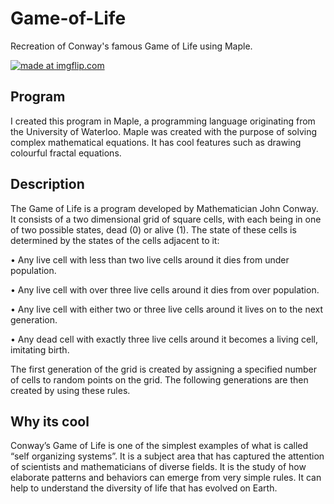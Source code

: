 # Game-of-Life
Recreation of Conway's famous Game of Life using Maple.

<a href="https://imgflip.com/gif/21imy0"><img src="https://i.imgflip.com/21imy0.gif" title="made at imgflip.com"/></a>

## Program
I created this program in Maple, a programming language originating from the University of Waterloo. Maple was created with the purpose of solving complex mathematical equations. It has cool features such as drawing colourful fractal equations.

## Description

The Game of Life is a program developed by Mathematician John Conway. It consists of a two dimensional grid of square cells, with each being in one of two possible states, dead (0) or alive (1). The state of these cells is determined by the states of the cells adjacent to it:

• Any live cell with less than two live cells around it dies from under population.

• Any live cell with over three live cells around it dies from over population.

• Any live cell with either two or three live cells around it lives on to the next
generation.

• Any dead cell with exactly three live cells around it becomes a living cell,
imitating birth.

The first generation of the grid is created by assigning a specified number of cells to random points on the grid. The following generations are then created by using these rules.

## Why its cool

Conway’s Game of Life is one of the simplest examples of what is called “self organizing systems”. It is a subject area that has captured the attention of scientists and mathematicians of diverse fields. It is the study of how elaborate patterns and behaviors can emerge from very simple rules. It can help to understand the diversity of life that has evolved on Earth.
